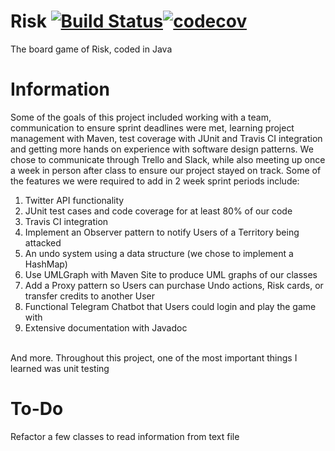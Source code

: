 # Risk [![Build Status](https://travis-ci.com/AMitchell719/Risk.svg?branch=master)](https://travis-ci.com/AMitchell719/Risk)[![codecov](https://codecov.io/gh/AMitchell719/Risk/branch/master/graph/badge.svg)](https://codecov.io/gh/AMitchell719/Risk)

The board game of Risk, coded in Java

# Information
Some of the goals of this project included working with a team, communication to ensure sprint deadlines were met, learning project management with Maven, test coverage with JUnit and Travis CI integration and getting more hands on experience with software design patterns. We chose to communicate through Trello and Slack, while also meeting up once a week in person after class to ensure our project stayed on track. Some of the features we were required to add in 2 week sprint periods include:

1. Twitter API functionality<br/>
2. JUnit test cases and code coverage for at least 80% of our code
3. Travis CI integration<br/>
4. Implement an Observer pattern to notify Users of a Territory being attacked<br/>
5. An undo system using a data structure (we chose to implement a HashMap)<br/>
6. Use UMLGraph with Maven Site to produce UML graphs of our classes<br/>
7. Add a Proxy pattern so Users can purchase Undo actions, Risk cards, or transfer credits to another User<br/>
8. Functional Telegram Chatbot that Users could login and play the game with<br/>
9. Extensive documentation with Javadoc<br/><br/>

And more. Throughout this project, one of the most important things I learned was unit testing

# To-Do
Refactor a few classes to read information from text file<br/>
